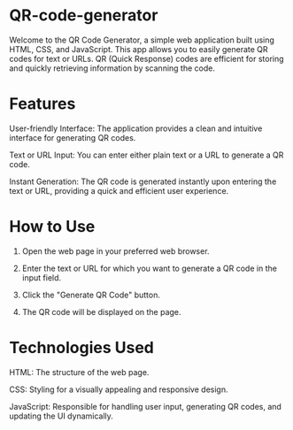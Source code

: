 # QR-code-generator
Welcome to the QR Code Generator, a simple web application built using HTML, CSS, and JavaScript. This app allows you to easily generate QR codes for text or URLs. QR (Quick Response) codes are efficient for storing and quickly retrieving information by scanning the code.

# Features
User-friendly Interface: The application provides a clean and intuitive interface for generating QR codes.

Text or URL Input: You can enter either plain text or a URL to generate a QR code.

Instant Generation: The QR code is generated instantly upon entering the text or URL, providing a quick and efficient user experience.

# How to Use
1. Open the web page in your preferred web browser.

2. Enter the text or URL for which you want to generate a QR code in the input field.

3. Click the "Generate QR Code" button.

4. The QR code will be displayed on the page.

# Technologies Used

HTML: The structure of the web page.

CSS: Styling for a visually appealing and responsive design.

JavaScript: Responsible for handling user input, generating QR codes, and updating the UI dynamically.
